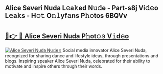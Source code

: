 ## Alice Severi Nuda L𝚎a𝚔ed N𝚞𝚍e - Part-s8j Vi𝚍𝚎o L𝚎a𝚔s - H𝚘𝚝 O𝚗𝚕yf𝚊ns P𝚑𝚘tos 6BQVv

# <h2><a href="http://kf48p03.oniu.top/?m=Alice+Severi+Nuda">🔗👉 🔴 Alice Severi Nuda P𝚑ot𝚘𝚜 V𝚒d𝚎o</a></h2>

[![Alice Severi Nuda Nu𝚍e𝚜](https://i.imgur.com/0qMVB7G.gif)](http://kf48p03.oniu.top/?m=Alice+Severi+Nuda)
Social media innovator Alice Severi Nuda, recognized for sharing dance and lifestyle ideas, through presentations and blogs. Inspiring speaker Alice Severi Nuda, celebrated for their ability to motivate and inspire others through their words.  
